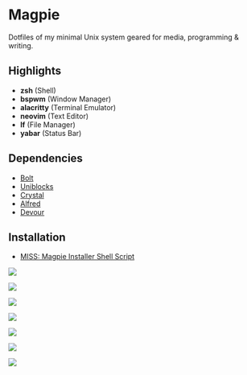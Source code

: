# Magpie

Dotfiles of my minimal Unix system geared for media, programming & writing.

## Highlights

-  **zsh** (Shell)
-  **bspwm** (Window Manager)
-  **alacritty** (Terminal Emulator)
-  **neovim** (Text Editor)
-  **lf** (File Manager)
-  **yabar** (Status Bar)

## Dependencies

-  [Bolt](https://github.com/salman-abedin/bolt)
-  [Uniblocks](https://github.com/salman-abedin/uniblocks)
-  [Crystal](https://github.com/salman-abedin/crystal)
-  [Alfred](https://github.com/salman-abedin/alfred)
-  [Devour](https://github.com/salman-abedin/devour)

## Installation

-  [MISS: Magpie Installer Shell Script](https://github.com/salman-abedin/miss)

![](https://cloud.disroot.org/s/KC3TTZdzW4dpBBx/preview)

![](https://cloud.disroot.org/s/YHjELDteXdqYdqn/preview)

![](https://cloud.disroot.org/s/DNQmrBn5B2b56zP/preview)

![](https://cloud.disroot.org/s/QDigqQjTKe42dGa/preview)

![](https://cloud.disroot.org/s/t258xjFrkm5fF9Q/preview)

![](https://cloud.disroot.org/s/Gq69DEEcr9xJxNb/preview)

![](https://cloud.disroot.org/s/tBFxaXaL8CWqSQE/preview)
